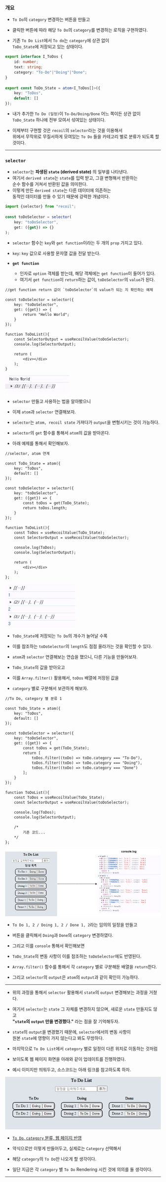 
### 개요

- `To Do`의 `category` 변경하는 버튼을 만들고
- 클릭한 버튼에 따라 해당 `To Do`의 `category`를 변경하는 로직을 구현하였다.

- 기존 `To Do List`에서 `To do`는 `category`에 상관 없이 <br/>
	`ToDo_State`에 저장되고 있는 상태이다.

``` ts
export interface I_ToDos {
	id: number;
	text: string;
	category: "To-Do"|"Doing"|"Done";
}

export const ToDo_State = atom<I_ToDos[]>({
	key: "ToDos",
	default: []
});
```

- 내가 추가한 `To Do (일정)`이 `To-Do/Doing/Done` 어느 쪽이든 상관 없이 <br/>
	`ToDo_State` 하나에 전부 모여서 섞여있는 상태이다.

- 이제부터 구현할 것은 `recoil`의 `selector`라는 것을 이용해서 <br/>
	위에서 무작위로 무질서하게 모여있는 `To Do` 들을 카테고리 별로 분류가 되도록 할 것이다.

---

### `selector`

- `selector`는 **파생된 `state` (derived state)** 의 일부를 나타낸다.
- 여기서 `derived state`는 `state`를 입력 받고, 그걸 변형해서 반환하는 <br/>
	순수 함수를 거쳐서 반환된 값을 의미한다.
- 이렇게 만든 `derived state`는 다른 데이터에 의존하는 <br/>
	동적인 데이터를 만들 수 있기 때문에 강력한 개념이다.

``` ts
import {selector} from "recoil";

const toDoSelector = selector(
	key: "toDoSelector",
	get: ({get}) => {}
);
```

- `selector` 함수는 `key`와 `get function`이라는 두 개의 `prop` 가지고 있다.

- `key`: `key` 값으로 사용할 문자열 값을 전달 받는다.

- **`get function`**
	- 인자로 `option` 객체를 받는데, 해당 객체에는 `get function`이 들어가 있다.
	- 여기서 `get function`이 `return`하는 값이, `toDoSelector`의 `value`가 된다.

``` tsx
//get function return 값이 `toDoSelector`의 value가 되는 지 확인하는 예제

const toDoSelector = selector({
	key: "toDoSelector",
	get: ({get}) => {
		return "Hello World";
	}
});

function ToDoList(){
	const SelectorOutput = useRecoilValue(toDoSelector);
	console.log(SelectorOutput);
	
	return (
		<div></div>
	);
}
```

<img src="ref/selector_exam.png"/>

- `selector` 만들고 사용하는 법을 알아봤으니
- 이제 `atom`과 `selector` 연결해보자.

- `selector`는 `atom, recoil state` 가져다가 `output`을 변형시키는 것이 가능하다.
- `selector`의  `get` 함수를 통해서 `atom`의 값을 받아온다.
- 아래 예제를 통해서 확인해보자.

``` tsx
//selector, atom 연계

const ToDo_State = atom({
	key: "ToDos",
	default: []
});

const toDoSelector = selector({
	key: "toDoSelector",
	get: ({get}) => {
		const toDos = get(ToDo_State);
		return toDos.length;
	}
});

function ToDoList(){
	const ToDos = useRecoilValue(ToDo_State);
	const SelectorOutput = useRecoilValue(toDoSelector);
	
	console.log(ToDos);
	console.log(SelectorOutput);
	
	return (
		<div></div>
	);
};
```

<img src="ref/selector_exam2.png"/>

- `ToDo_State`에 저장되는 `To Do`의 개수가 늘어날 수록
- 이를 참조하는 `toDoSelector`의 `length`도 점점 올라가는 것을 확인할 수 있다.

- `atom`과 `selector` 연결해보는 연습을 했으니, 다른 기능을 만들어보자.

- `ToDo_State`의 값을 받아오고
- 이를 `Array.filter()` 활용해서, `toDos` 배열에 저장된 값을
- `category` 별로 구분해서 보관하게 해보자.

``` tsx
//To Do, category 별 분류 1

const ToDo_State = atom({
	key: "ToDos",
	default: []
});

const toDoSelector = selector({
	key: "toDoSelector",
	get: ({get}) => {
		const toDos = get(ToDo_State);
		return [
			toDos.filter((toDo) => toDo.category === "To-Do"),
			toDos.filter((toDo) => toDo.category === "Doing"),
			toDos.filter((toDo) => toDo.category === "Done")
		];
	}
});

function ToDoList(){
	const ToDos = useRecoilValue(ToDo_State);
	const SelectorOutput = useRecoilValue(toDoSelector);
	
	console.log(ToDos);
	console.log(SelectorOutput);
	
	/*
		기존 코드...
	*/
};
```

<img src="ref/ToDo-category_selector.png"/>

- `To Do 1, 2 / Doing 1, 2 / Done 1, 2`라는 임의의 일정을 만들고
- 버튼을 클릭해서 `Doing`과 `Done`의 `category` 변경하였다.

- 그리고 이를 `console` 통해서 확인해보면
- `ToDo_State`의 변동 사항이 이를 참조하는 `toDoSelector`에도 반영된다.
- `Array.filter()` 함수를 통해서 각 `category` 별로 구분해둔 배열을 `return`한다.
- 그리고 `selector`의 `output`은 `atom`의 `output`과 같이 확인이 가능하다.

---

- 위의 과정을 통해서 `selector` 활용해서 `state`의 `output` 변경해보는 과정을 거쳤다.
- 여기서 `selector`는 `state` 그 자체를 변경하지 않으며, 새로운 `state` 만들지도 않고 <br/>
	**"`state`의 `output` 만을 변경했다."** 라는 점을 잘 기억해두자. 
- `state`의 `output`을 변경했기 때문에, `selector`에서의 변동 사항이 <br/>
	원본 `state`에 영향이 가지 않는다고 봐도 무방하다.

- 마지막으로 `To Do List`에서 `category` 별로 일정이 다른 위치로 이동하는 것처럼
- 보이도록 웹 페이지 화면을 아래와 같이 업데이트를 진행하였다.
- 예시 이미지만 띄워두고, 소스코드는 아래 링크를 참고하도록 하자.

<img src="ref/toDo-category2.png"/>

- [`To Do`, `category` 분류, 웹 페이지 반영](https://github.com/Rayched/To-do-List-mkII/commit/3f9671180b5063d03ce758dcc584749d3a7e32f9)

- 약식으로만 이렇게 만들어두고, 실제로는 `Category` 선택해서
- 해당 `category`의 `To Do`만 나오게 할 생각이다.
- 일단 지금은 각 `category` 별 `To Do` Rendering 시킨 것에 의의를 둘 생각이다.

---



